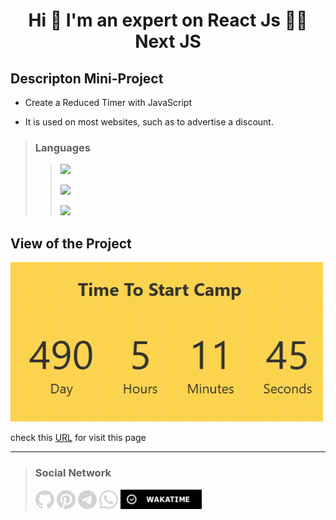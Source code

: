 # <p align="center">Hi 👋 I'm an expert on React Js 👨‍💻 Next JS</p>

## Descripton Mini-Project
- Create a Reduced Timer with JavaScript

- It is used on most websites, such as to advertise a discount.

>### Languages
>> ![](https://readme-typing-svg.demolab.com?font=Fira+Code&size=16&duration=1500&pause=5000&color=F77F1A&random=false&width=55&height=25&lines=Html5)
>> 
>> ![](https://readme-typing-svg.demolab.com?font=Fira+Code&size=16&duration=1500&pause=5000&color=5BCAF7&random=false&width=55&height=25&lines=Css3)
>> 
>> ![](https://readme-typing-svg.demolab.com?font=Fira+Code&size=16&duration=1500&pause=5000&color=FAFF09&random=false&width=100&height=25&lines=JavaScript)

## View of the Project

<img src="./Video/dimmingTimer.gif" width="500"/>

check this [URL](https://khadem-mh.github.io/dimmingTimer/) for visit this page
___
>### Social Network
> [<img src="./Images/github.png" width="30">](https://github.com/khadem-mh)
> [<img src="./Images/pintrest.png" width="30">](https://pinterest.com/khadem_mh)
> [<img src="./Images/telegram.png" width="30">](https://t.me/mhkhadem)
> [<img src="./Images/whatsapp.png" width="30">](https://wa.me/989031335939)
> [<img src="./Images/wakatimesvg.png" width="130">](https://wakatime.com/@khadem_mh)
